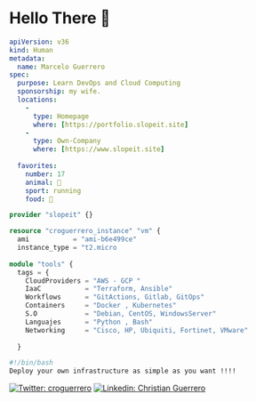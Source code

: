 # Hello There 👋

```yaml
apiVersion: v36
kind: Human
metadata:
  name: Marcelo Guerrero
spec:
  purpose: Learn DevOps and Cloud Computing
  sponsorship: my wife.
  locations:   
    - 
      type: Homepage
      where: [https://portfolio.slopeit.site]
    - 
      type: Own-Company
      where: [https://www.slopeit.site]
    
  favorites:
    number: 17
    animal: 🐶
    sport: running
    food: 🥩
```

```terraform
provider "slopeit" {}

resource "croguerrero_instance" "vm" {
  ami           = "ami-b6e499ce"
  instance_type = "t2.micro
  
module "tools" {
  tags = {
    CloudProviders = "AWS - GCP "
    IaaC           = "Terraform, Ansible"
    Workflows      = "GitActions, Gitlab, GitOps"
    Containers     = "Docker , Kubernetes"
    S.O            = "Debian, CentOS, WindowsServer"
    Languajes      = "Python , Bash"
    Networking     = "Cisco, HP, Ubiquiti, Fortinet, VMware"
     
  }

```
```bash
#!/bin/bash
Deploy your own infrastructure as simple as you want !!!!
```
[![Twitter: croguerrero](https://img.shields.io/twitter/follow/croguerrero?style=social)](https://twitter.com/croguerrero)
[![Linkedin: Christian Guerrero](https://img.shields.io/badge/ChristianGuerrero-blue?style=flat-square&logo=Linkedin&logoColor=white&link=https://www.linkedin.com/in/marcelo-guerrero-760413125/)](https://www.linkedin.com/in/marcelo-guerrero-760413125/)
